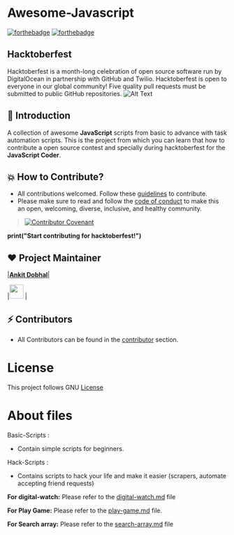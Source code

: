 # Awesome-Javascript
[![forthebadge](https://forthebadge.com/images/badges/built-with-love.svg)](https://forthebadge.com)
[![forthebadge](https://forthebadge.com/images/badges/made-with-javascript.svg)](https://forthebadge.com)

## Hacktoberfest
Hacktoberfest is a month-long celebration of open source software run by DigitalOcean in partnership with GitHub and Twilio. Hacktoberfest is open to everyone in our global community! Five quality pull requests must be submitted to public GitHub repositories.
![Alt Text](https://dev-to-uploads.s3.amazonaws.com/i/l2pre0fpvpotsttte0f1.jpeg)

## 📌 Introduction
A collection of awesome **JavaScript** scripts from basic to advance with task automation scripts. This is the project from which you can learn that how to contribute a open source contest and specially during hacktoberfest for the **JavaScript Coder**. 

##  💥 How to Contribute?
- All contributions welcomed. Follow these [guidelines](Contribution.md) to contribute.
- Please make sure to read and follow the [code of conduct](code_of_conduct.md) to make this an open, welcoming, diverse, inclusive, and healthy community.  

>[![Contributor Covenant](https://img.shields.io/badge/Contributor%20Covenant-v2.0%20adopted-ff69b4.svg)](code_of_conduct.md)

**print("Start contributing for hacktoberfest!")**


## ❤️ Project Maintainer

|**[Ankit Dobhal](https://www.linkedin.com/in/ankit-dobhal-aa237015b/)**|

|<a href="https://www.linkedin.com/in/ankit-dobhal-aa237015b/"><img src="https://mpng.subpng.com/20180324/vhe/kisspng-linkedin-computer-icons-logo-social-networking-ser-facebook-5ab6ebfe5f5397.2333748215219374063905.jpg" width="32px" height="32px"></a> |

## ⚡ Contributors
- All Contributors can be found in the [contributor](https://github.com/ankitdobhal/Awesome-Javascript/graphs/contributors) section.

# License
This project follows GNU [License](LICENSE)

# About files 
Basic-Scripts :
- Contain simple scripts for beginners. 

Hack-Scripts :
- Contains scripts to hack your life and make it easier (scrapers, automate accepting friend requests)


**For digital-watch:** Please refer to the [digital-watch.md](digital-watch.md) file 

**For Play Game:** Please refer to the [play-game.md](play-game.md) file.  

**For Search array:** Please refer to the [search-array.md](search-array.md) file 